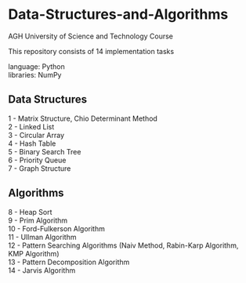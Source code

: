# Data-Structures-and-Algorithms
AGH University of Science and Technology Course

This repository consists of 14 implementation tasks  
  
language: Python  
libraries: NumPy  

## Data Structures
1 - Matrix Structure, Chio Determinant Method  
2 - Linked List  
3 - Circular Array  
4 - Hash Table  
5 - Binary Search Tree  
6 - Priority Queue  
7 - Graph Structure  

## Algorithms  
8 - Heap Sort  
9 - Prim Algorithm  
10 - Ford-Fulkerson Algorithm  
11 - Ullman Algorithm  
12 - Pattern Searching Algorithms (Naiv Method, Rabin-Karp Algorithm, KMP Algorithm)  
13 - Pattern Decomposition Algorithm  
14 - Jarvis Algorithm  
